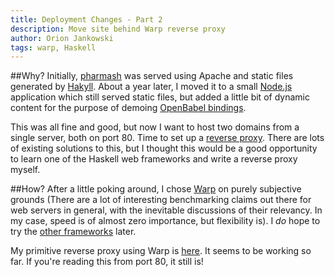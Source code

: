 ```yaml
---
title: Deployment Changes - Part 2
description: Move site behind Warp reverse proxy
author: Orion Jankowski
tags: warp, Haskell
---
```


##Why?
Initially, [pharmash](http://www.pharmash.com) was served using Apache and static files
generated by [Hakyll](http://jaspervdj.be/hakyll/).  About a year later, I moved it 
to a small [Node.js](http://nodejs.org/) application which still served static files,
but added a little bit of dynamic content for the purpose of demoing 
[OpenBabel bindings](http://www.pharmash.com/posts/2011-10-15-nodejs-obabel-bindings.html).

This was all fine and good, but now I want to host two domains from a single server, both on
port 80.  Time to set up a [reverse proxy](http://en.wikipedia.org/wiki/Reverse_proxy).  There
are lots of existing solutions to this, but I thought this would be a good opportunity to
learn one of the Haskell web frameworks and write a reverse proxy myself.


##How?
After a little poking around, I chose [Warp](https://github.com/yesodweb/wai) on purely
subjective grounds (There are a lot of interesting benchmarking claims out there for web servers
in general, with the inevitable discussions of their relevancy.  In my case,
speed is of almost zero importance, but flexibility is).  I _do_ hope to try the 
[other frameworks](http://www.haskell.org/haskellwiki/Web/Frameworks) later.

My primitive reverse proxy using Warp is [here](https://github.com/odj/WarpProxy).
It seems to be working so far.  If you're reading this from port 80, it still is!



